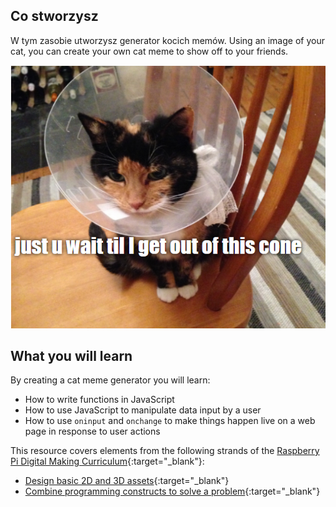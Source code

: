## Co stworzysz

W tym zasobie utworzysz generator kocich memów. Using an image of your cat, you can create your own cat meme to show off to your friends.

![Example meme](images/example-meme.png)

## What you will learn

By creating a cat meme generator you will learn:

- How to write functions in JavaScript
- How to use JavaScript to manipulate data input by a user
- How to use `oninput` and `onchange` to make things happen live on a web page in response to user actions

This resource covers elements from the following strands of the [Raspberry Pi Digital Making Curriculum](https://www.raspberrypi.org/curriculum/){:target="_blank"}:

- [Design basic 2D and 3D assets](https://www.raspberrypi.org/curriculum/design/creator){:target="_blank"}
- [Combine programming constructs to solve a problem](https://www.raspberrypi.org/curriculum/programming/builder){:target="_blank"}
